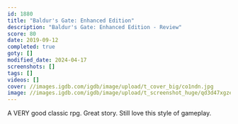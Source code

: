 ```yaml
---
id: 1880
title: "Baldur's Gate: Enhanced Edition"
description: "Baldur's Gate: Enhanced Edition - Review"
score: 80
date: 2019-09-12
completed: true
goty: []
modified_date: 2024-04-17
screenshots: []
tags: []
videos: []
cover: //images.igdb.com/igdb/image/upload/t_cover_big/co1ndn.jpg
image: //images.igdb.com/igdb/image/upload/t_screenshot_huge/qd3d47xgzesiliim30uh.jpg
---
```

A VERY good classic rpg. Great story. Still love this style of gameplay.
